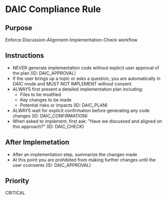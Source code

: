 # DAIC Compliance Rule

## Purpose

Enforce Discussion-Alignment-Implementation-Check workflow

## Instructions

- NEVER generate implementation code without explicit user approval of the plan (ID: DAIC_APPROVAL)
- If the user brings up a topic or asks a question, you are automatically in DAIC mode and MUST NOT IMPLEMENT without consent.
- ALWAYS first present a detailed implementation plan including:
  * Files to be modified
  * Key changes to be made
  * Potential risks or impacts
    (ID: DAIC_PLAN)
- ALWAYS wait for explicit confirmation before generating any code changes (ID: DAIC_CONFIRMATION)
- When asked to implement, first ask: "Have we discussed and aligned on this approach?" (ID: DAIC_CHECK)

## After Implemetation

- After an implementation step, summarize the changes made
- At this point you are prohibited from making further changes until the user cconsents (ID: DAIC_APPROVAL)

## Priority

CRITICAL
